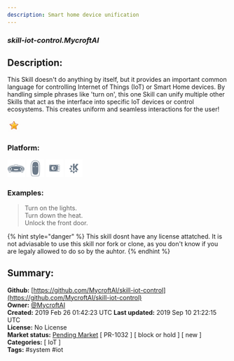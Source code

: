 ```yaml
---
description: Smart home device unification
---
```


### _skill-iot-control.MycroftAI_  
## Description:  
This Skill doesn't do anything by itself, but it provides an important common language for controlling Internet of Things (IoT) or Smart Home devices. By handling simple phrases like 'turn on', this one Skill can unify multiple other Skills that act as the interface into specific IoT devices or control ecosystems.  This creates uniform and seamless interactions for the user!  
  
![](../.gitbook/assets/star.png)  
  
### Platform:  
 ![Mark I](../.gitbook/assets/mark-1-icon.png)  ![Mark II](../.gitbook/assets/mark-2-icon.png)  ![Picroft](../.gitbook/assets/picroft-icon.png)  ![plasmoid](../.gitbook/assets/kde.png)   
### Examples:  
> Turn on the lights.  
> Turn down the heat.  
> Unlock the front door.  
  
{% hint style="danger" %}
This skill dosnt have any license attatched. It is not adviasable to use this skill nor fork or clone, as you don't know if you are legaly allowed to do so by the auhtor.
{% endhint %}
  
## Summary:  
**Github:** [https://github.com/MycroftAI/skill-iot-control](https://github.com/MycroftAI/skill-iot-control)  
**Owner:** [@MycroftAI](https://github.com/MycroftAI)  
**Created:** 2019 Feb 26 01:42:23 UTC  **Last updated:** 2019 Sep 10 21:22:15 UTC  
**License:** No License  
**Market status:** [Pending Market](https://market.mycroft.ai/skill/) [ PR-1032 ] [ block or hold ] [ new ]  
**Categories:** [ IoT ]   
**Tags:** \#system \#iot   
